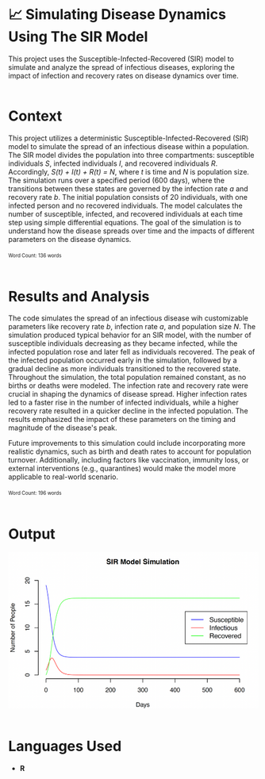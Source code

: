 # 📈 Simulating Disease Dynamics Using The SIR Model
This project uses the Susceptible-Infected-Recovered (SIR) model to simulate and analyze the spread of infectious diseases, exploring the impact of infection and recovery rates on disease dynamics over time.
<br><br>

# Context
This project utilizes a deterministic Susceptible-Infected-Recovered (SIR) model to simulate the spread of an infectious disease within a population. The SIR model divides the population into three compartments: susceptible individuals *S*, infected individuals *I*, and recovered individuals *R*. Accordingly, *S(t) + I(t) + R(t) = N*, where *t* is time and *N* is population size. The simulation runs over a specified period (600 days), where the transitions between these states are governed by the infection rate *a* and recovery rate *b*. The initial population consists of 20 individuals, with one infected person and no recovered individuals. The model calculates the number of susceptible, infected, and recovered individuals at each time step using simple differential equations. The goal of the simulation is to understand how the disease spreads over time and the impacts of different parameters on the disease dynamics.

<sup><sub>Word Count: 136 words</sub></sup>
<br><br>

# Results and Analysis
The code simulates the spread of an infectious disease wih customizable parameters like recovery rate *b*, infection rate *a*, and population size *N*. The simulation produced typical behavior for an SIR model, with the number of susceptible individuals decreasing as they became infected, while the infected population rose and later fell as individuals recovered. The peak of the infected population occurred early in the simulation, followed by a gradual decline as more individuals transitioned to the recovered state. Throughout the simulation, the total population remained constant, as no births or deaths were modeled. The infection rate and recovery rate were crucial in shaping the dynamics of disease spread. Higher infection rates led to a faster rise in the number of infected individuals, while a higher recovery rate resulted in a quicker decline in the infected population. The results emphasized the impact of these parameters on the timing and magnitude of the disease's peak.

Future improvements to this simulation could include incorporating more realistic dynamics, such as birth and death rates to account for population turnover. Additionally, including factors like vaccination, immunity loss, or external interventions (e.g., quarantines) would make the model more applicable to real-world scenario. 

<sup><sub>Word Count: 196 words</sub></sup>
<br><br>

# Output
![SIR Model Simulation](SIRModelSimulation.png)
<br><br>

# Languages Used
- **R**
